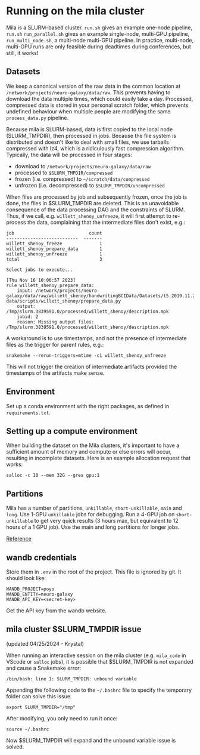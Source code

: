# Running on the mila cluster

Mila is a SLURM-based cluster. `run.sh` gives an example one-node pipeline, `run.sh` 
`run_parallel.sh` gives an example single-node, multi-GPU pipeline, `run_multi_node.sh`, 
a multi-node multi-GPU pipeline. In practice, multi-node, multi-GPU runs are only 
feasible during deadtimes during conferences, but still, it works!

## Datasets

We keep a canonical version of the raw data in the common location at 
`/network/projects/neuro-galaxy/data/raw`. This prevents having to download the data 
multiple times, which could easily take a day. Processed, compressed data is stored in
your personal scratch folder, which prevents undefined behaviour when multiple people 
are modifying the same `process_data.py` pipeline.

Because mila is SLURM-based, data is first copied to the local node (SLURM_TMPDIR), 
then processed in jobs. Because the file system is distributed and doesn't like to deal 
with small files, we use tarballs compressed with lz4, which is a ridiculously fast 
compression algorithm. Typically, the data will be processed in four stages:

* download to `/network/projects/neuro-galaxy/data/raw`
* processed to `$SLURM_TMPDIR/compressed`
* frozen (i.e. compressed) to `~/scratch/data/compressed`
* unfrozen (i.e. decompressed) to `$SLURM_TMPDIR/uncompressed`

When files are processed by job and subsequently frozen, once the job is done, the files
in $SLURM_TMPDIR are deleted. This is an unavoidable consequence of the data processing 
DAG and the constraints of SLURM. Thus, if we call, e.g. `willett_shenoy_unfreeze`, it 
will first attempt to re-process the data, complaining that the intermediate files don't 
exist, e.g.:

```
job                            count
---------------------------  -------
willett_shenoy_freeze              1
willett_shenoy_prepare_data        1
willett_shenoy_unfreeze            1
total                              3

Select jobs to execute...

[Thu Nov 16 10:06:57 2023]
rule willett_shenoy_prepare_data:
    input: /network/projects/neuro-galaxy/data/raw/willett_shenoy/handwritingBCIData/Datasets/t5.2019.11.25/singleLetters.mat, data/scripts/willett_shenoy/prepare_data.py
    output: /Tmp/slurm.3839591.0/processed/willett_shenoy/description.mpk
    jobid: 2
    reason: Missing output files: /Tmp/slurm.3839591.0/processed/willett_shenoy/description.mpk
```

A workaround is to use timestamps, and not the presence of intermediate files as 
the trigger for parent rules, e.g.:

```
snakemake --rerun-triggers=mtime -c1 willett_shenoy_unfreeze
```

This will not trigger the creation of intermediate artifacts provided the timestamps of 
the artifacts make sense.

## Environment

Set up a conda environment with the right packages, as defined in `requirements.txt`.

## Setting up a compute environment
When building the dataset on the Mila clusters, it's important to have a sufficient 
amount of memory and compute or else errors will occur, resulting in incomplete 
datasets. Here is an example allocation request that works:
```
salloc -c 10 --mem 32G --gres gpu:1
```

## Partitions

Mila has a number of partitions, `unkillable`, `short-unkillable`, `main` and `long`. 
Use 1-GPU `unkillable` jobs for debugging. Run a 4-GPU job on `short-unkillable` to get 
very quick results (3 hours max, but equivalent to 12 hours of a 1 GPU job). Use the 
main and long partitions for longer jobs.

[Reference](https://docs.mila.quebec/Userguide.html#partitioning)


## wandb credentials

Store them in `.env` in the root of the project. This file is ignored by git. It should
look like:

```
WANDB_PROJECT=poyo
WANDB_ENTITY=neuro-galaxy
WANDB_API_KEY=<secret-key>
```

Get the API key from the wandb website.

## mila cluster $SLURM_TMPDIR issue
(updated 04/25/2024 - Krystal)

When running an interactive session on the mila cluster (e.g. `mila_code` in VScode or `salloc` jobs), it is possible that $SLURM_TMPDIR is not expanded and cause a Snakemake error:
```
/bin/bash: line 1: SLURM_TMPDIR: unbound variable
```

Appending the following code to the `~/.bashrc` file to specify the temporary folder can solve this issue.
```
export SLURM_TMPDIR="/tmp"
```

After modifying, you only need to run it once:
```
source ~/.bashrc
```

Now $SLURM_TMPDIR will expand and the unbound variable issue is solved.
